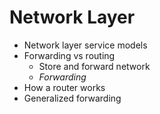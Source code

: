 # Network Layer

* Network layer service models
* Forwarding vs routing
  * Store and forward network
  * *Forwarding*
* How a router works
* Generalized forwarding

## 